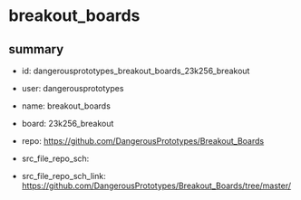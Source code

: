 # breakout_boards
 
## summary 
* id: dangerousprototypes_breakout_boards_23k256_breakout
* user: dangerousprototypes
* name: breakout_boards
* board: 23k256_breakout
* repo: https://github.com/DangerousPrototypes/Breakout_Boards



* src_file_repo_sch: 
* src_file_repo_sch_link: https://github.com/DangerousPrototypes/Breakout_Boards/tree/master/






